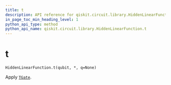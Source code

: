 ```yaml
---
title: t
description: API reference for qiskit.circuit.library.HiddenLinearFunction.t
in_page_toc_min_heading_level: 1
python_api_type: method
python_api_name: qiskit.circuit.library.HiddenLinearFunction.t
---
```


# t

<span id="qiskit.circuit.library.HiddenLinearFunction.t" />

`HiddenLinearFunction.t(qubit, *, q=None)`

Apply [`TGate`](qiskit.circuit.library.TGate "qiskit.circuit.library.TGate").

